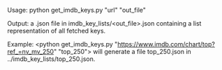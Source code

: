 Usage: python get_imdb_keys.py "url" "out_file"

Output: a .json file in imdb_key_lists/<out_file>.json containing a list representation of all fetched keys.

Example: <python get_imdb_keys.py "https://www.imdb.com/chart/top?ref_=nv_mv_250" "top_250"> will generate a file top_250.json in ../imdb_key_lists/top_250.json.
